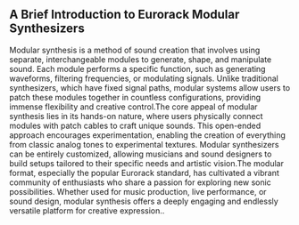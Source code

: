 ## A Brief Introduction to Eurorack Modular Synthesizers

Modular synthesis is a method of sound creation that involves using separate, interchangeable modules to generate, shape, and manipulate sound. Each module performs a specific function, such as generating waveforms, filtering frequencies, or modulating signals. Unlike traditional synthesizers, which have fixed signal paths, modular systems allow users to patch these modules together in countless configurations, providing immense flexibility and creative control.The core appeal of modular synthesis lies in its hands-on nature, where users physically connect modules with patch cables to craft unique sounds. This open-ended approach encourages experimentation, enabling the creation of everything from classic analog tones to experimental textures. Modular synthesizers can be entirely customized, allowing musicians and sound designers to build setups tailored to their specific needs and artistic vision.The modular format, especially the popular Eurorack standard, has cultivated a vibrant community of enthusiasts who share a passion for exploring new sonic possibilities. Whether used for music production, live performance, or sound design, modular synthesis offers a deeply engaging and endlessly versatile platform for creative expression..